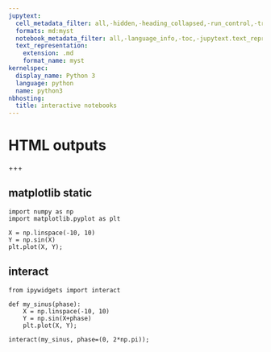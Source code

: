 ```yaml
---
jupytext:
  cell_metadata_filter: all,-hidden,-heading_collapsed,-run_control,-trusted
  formats: md:myst
  notebook_metadata_filter: all,-language_info,-toc,-jupytext.text_representation.jupytext_version,-jupytext.text_representation.format_version
  text_representation:
    extension: .md
    format_name: myst
kernelspec:
  display_name: Python 3
  language: python
  name: python3
nbhosting:
  title: interactive notebooks
---
```


# HTML outputs

+++

## matplotlib static

```{code-cell} ipython3
import numpy as np
import matplotlib.pyplot as plt
```

```{code-cell} ipython3
X = np.linspace(-10, 10)
Y = np.sin(X)
plt.plot(X, Y);
```

## interact

```{code-cell} ipython3
from ipywidgets import interact
```

```{code-cell} ipython3
def my_sinus(phase):
    X = np.linspace(-10, 10)
    Y = np.sin(X+phase)
    plt.plot(X, Y);
    
interact(my_sinus, phase=(0, 2*np.pi));
```
